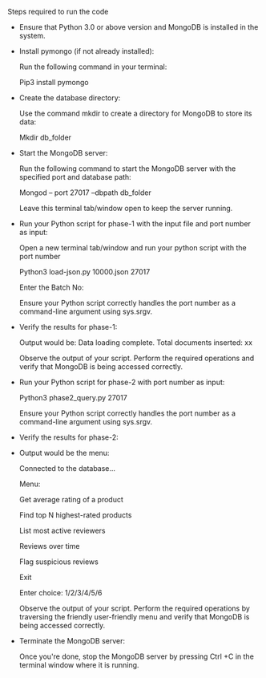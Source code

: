 Steps required to run the code

-	Ensure that Python 3.0 or above version and MongoDB is installed in the system.
-	Install pymongo (if not already installed):

    Run the following command in your terminal:

 	  Pip3 install pymongo

- Create the database directory:

    Use the command mkdir to create a directory for MongoDB to store its data:

    Mkdir db_folder

- Start the MongoDB server:

    Run the following command to start the MongoDB server with the specified port and database path: 

    Mongod – port 27017 –dbpath db_folder

    Leave this terminal tab/window open to keep the server running.

- Run your Python script for phase-1 with the input file and port number as input:

    Open a new terminal tab/window and run your python script with the port number

    Python3 load-json.py 10000.json 27017

    Enter the Batch No: <Enter a number>

    Ensure your Python script correctly handles the port number as a command-line argument using sys.srgv.

- Verify the results for phase-1:

    Output would be: Data loading complete. Total documents inserted: xx

    Observe the output of your script. Perform the required operations and verify that MongoDB is being accessed correctly.

- Run your Python script for phase-2 with port number as input:

    Python3 phase2_query.py 27017

    Ensure your Python script correctly handles the port number as a command-line argument using sys.srgv.

- Verify the results for phase-2:

- Output would be the menu:

    Connected to the database...

    Menu:
	
    Get average rating of a product

    Find top N highest-rated products

    List most active reviewers
	
    Reviews over time

    Flag suspicious reviews

    Exit

    Enter choice: 1/2/3/4/5/6

    Observe the output of your script. Perform the required operations by traversing the friendly user-friendly menu and verify that MongoDB is being accessed correctly.

- Terminate the MongoDB server:

    Once you're done, stop the MongoDB server by pressing Ctrl +C in the terminal window where it is running.

